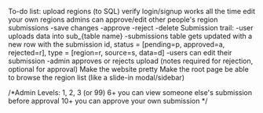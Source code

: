 To-do list:
	upload regions (to SQL)
	verify login/signup works all the time
	edit your own regions
	admins can approve/edit other people's region submissions
		-save changes
		-approve
		-reject
		-delete
	Submission trail:
		-user uploads data into sub_{table name}
		-submissions table gets updated with a new row with the submission id, status = [pending=p, approved=a, rejected=r], type = [region=r, source=s, data=d]
		-users can edit their submission
		-admin approves or rejects upload (notes required for rejection, optional for approval)
	Make the website pretty
	Make the root page be able to browse the region list (like a slide-in modal/sidebar)
	

/*Admin Levels: 1, 2, 3 (or 99)
	6+ you can view someone else's submission before approval
	10+ you can approve your own submission
*/
